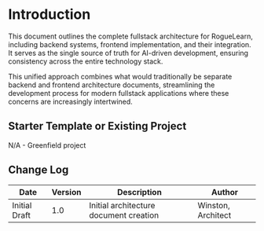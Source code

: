 # Introduction

This document outlines the complete fullstack architecture for RogueLearn, including backend systems, frontend implementation, and their integration. It serves as the single source of truth for AI-driven development, ensuring consistency across the entire technology stack.

This unified approach combines what would traditionally be separate backend and frontend architecture documents, streamlining the development process for modern fullstack applications where these concerns are increasingly intertwined.

## Starter Template or Existing Project

N/A - Greenfield project

## Change Log

| Date | Version | Description | Author |
| --- | --- | --- | --- |
| Initial Draft | 1.0 | Initial architecture document creation | Winston, Architect |